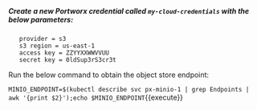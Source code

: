</br>

##### Create a new Portworx credential called `my-cloud-credentials` with the below parameters:


       provider = s3
       s3 region = us-east-1
       access key = ZZYYXXWWVVUU
       secret key = 0ldSup3rS3cr3t


Run the below command to obtain the object store endpoint:

`MINIO_ENDPOINT=$(kubectl describe svc px-minio-1 | grep Endpoints | awk '{print $2}');echo $MINIO_ENDPOINT`{{execute}}
